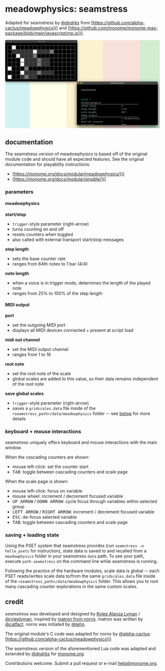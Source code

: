# meadowphysics: seamstress

Adapted for seamstress by [@dndrks](https://dndrks.com) from [https://github.com/alpha-cactus/meadowphysics]() and [https://github.com/monome/monome-max-package/blob/main/javascript/mp.js]().

![](images/mp.png)

## documentation

The seamstress version of meadowphysics is based off of the original module code and should have all expected features. See the original documentation for playability instructions:

- [https://monome.org/docs/modular/meadowphysics/]()  
- [https://monome.org/docs/modular/ansible/]()


### parameters

#### meadowphysics

**start/stop**

- `trigger`-style parameter (right-arrow)
- turns counting on and off
- resets counters when toggled
- also called with external transport start/stop messages

**step length**

- sets the base counter rate
- ranges from 64th notes to 1 bar (4/4)

**note length**

- when a voice is in trigger mode, determines the length of the played note
- ranges from 25% to 100% of the step length

#### MIDI output

**port**

- set the outgoing MIDI port
- displays all MIDI devices connected + present at script load

**midi out channel**

- set the MIDI output channel
- ranges from 1 to 16

**root note**

- set the root note of the scale
- global scales are added _to_ this value, so their data remains independent of the root note

**save global scales**

- `trigger`-style parameter (right-arrow)
- saves a `gridscales.data` file inside of the `<seamstress_path>/data/meadowphysics` folder -- see [below](#saving--loading) for more details

### keyboard + mouse interactions

seamstress uniquely offers keyboard and mouse interactions with the main window.

When the cascading counters are shown:

- mouse left-click: set the counter start
- <kbd>TAB</kbd>: toggle between cascading counters and scale page

When the scale page is shown:

- mouse left-click: focus on variable
- mouse wheel: increment / decrement focused variable
- <kbd>UP ARROW</kbd> / <kbd>DOWN ARROW</kbd>: cycle focus through variables within selected group
- <kbd>LEFT ARROW</kbd> / <kbd>RIGHT ARROW</kbd>: increment / decrement focused variable
- <kbd>ESC</kbd>: de-focus selected variable
- <kbd>TAB</kbd>: toggle between cascading counters and scale page

### saving + loading state

Using the PSET system that seamstress provides (run `seamstress -e hello_psets` for instruction), state data is saved to and recalled from a `meadowphysics` folder in your seamstress `data` path. To see your path, execute `path.seamstress` on the command line while seamstress is running.

Following the practice of the hardware modules, scale data is global -- each PSET reads/writes scale data to/from the same `gridscales.data` file inside of the `<seamstress_path>/data/meadowphysics` folder. This allows you to root many cascading counter explorations in the same custom scales.

## credit

*seamstress* was developed and designed by [Rylee Alanza Lyman](https://ryleealanza.org/) / [@ryleelyman](https://github.com/ryleelyman/), inspired by [matron from norns](https://github.com/monome/norns/tree/main/matron/src). matron was written by [@catfact](https://github.com/catfact). norns was initiated by [@tehn](https://github.com/tehn).

The original module's C code was adapted for norns by [@alpha-cactus](https://github.com/alpha-cactus): [https://github.com/alpha-cactus/meadowphysics]()

The seamstress version of the aforementioned Lua code was adapted and extended by [@dndrks](https://github.com/dndrks) for [monome.org](https://monome.org).

Contributions welcome. Submit a pull request or e-mail [help@monome.org](mailto:help@monome.org).
